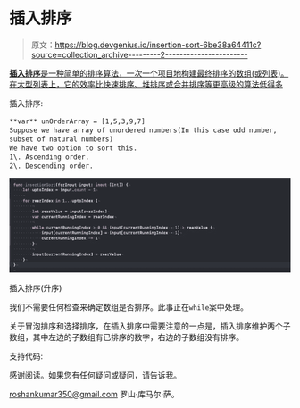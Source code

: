 # 插入排序

> 原文：<https://blog.devgenius.io/insertion-sort-6be38a64411c?source=collection_archive---------2----------------------->

[**插入排序**是一种简单的排序算法，一次一个项目地构建最终排序的数组(或列表)。在大型列表上，它的效率比快速排序、堆排序或合并排序等更高级的算法低得多](https://en.wikipedia.org/wiki/Insertion_sort)

插入排序:

```
**var** unOrderArray = [1,5,3,9,7]
Suppose we have array of unordered numbers(In this case odd number, subset of natural numbers)
We have two option to sort this.
1\. Ascending order.
2\. Descending order.
```

![](img/71f840dd30c5c57cfab56ffcfaab4e37.png)

插入排序(升序)

我们不需要任何检查来确定数组是否排序。此事正在`while`案中处理。

关于冒泡排序和选择排序，在插入排序中需要注意的一点是，插入排序维护两个子数组，其中左边的子数组有已排序的数字，右边的子数组没有排序。

支持代码:

感谢阅读。如果您有任何疑问或疑问，请告诉我。

roshankumar350@gmail.com
罗山·库马尔·萨。